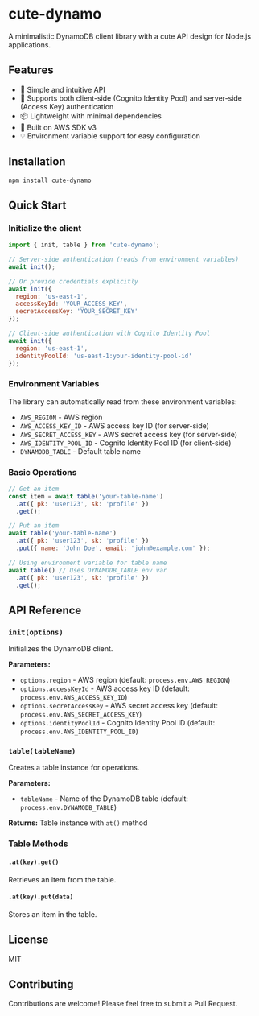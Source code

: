 # cute-dynamo

A minimalistic DynamoDB client library with a cute API design for Node.js applications.

## Features

- 🎯 Simple and intuitive API
- 🔐 Supports both client-side (Cognito Identity Pool) and server-side (Access Key) authentication
- 📦 Lightweight with minimal dependencies
- 🚀 Built on AWS SDK v3
- 💡 Environment variable support for easy configuration

## Installation

```bash
npm install cute-dynamo
```

## Quick Start

### Initialize the client

```javascript
import { init, table } from 'cute-dynamo';

// Server-side authentication (reads from environment variables)
await init();

// Or provide credentials explicitly
await init({
  region: 'us-east-1',
  accessKeyId: 'YOUR_ACCESS_KEY',
  secretAccessKey: 'YOUR_SECRET_KEY'
});

// Client-side authentication with Cognito Identity Pool
await init({
  region: 'us-east-1',
  identityPoolId: 'us-east-1:your-identity-pool-id'
});
```

### Environment Variables

The library can automatically read from these environment variables:

- `AWS_REGION` - AWS region
- `AWS_ACCESS_KEY_ID` - AWS access key ID (for server-side)
- `AWS_SECRET_ACCESS_KEY` - AWS secret access key (for server-side)
- `AWS_IDENTITY_POOL_ID` - Cognito Identity Pool ID (for client-side)
- `DYNAMODB_TABLE` - Default table name

### Basic Operations

```javascript
// Get an item
const item = await table('your-table-name')
  .at({ pk: 'user123', sk: 'profile' })
  .get();

// Put an item
await table('your-table-name')
  .at({ pk: 'user123', sk: 'profile' })
  .put({ name: 'John Doe', email: 'john@example.com' });

// Using environment variable for table name
await table() // Uses DYNAMODB_TABLE env var
  .at({ pk: 'user123', sk: 'profile' })
  .get();
```

## API Reference

### `init(options)`

Initializes the DynamoDB client.

**Parameters:**
- `options.region` - AWS region (default: `process.env.AWS_REGION`)
- `options.accessKeyId` - AWS access key ID (default: `process.env.AWS_ACCESS_KEY_ID`)
- `options.secretAccessKey` - AWS secret access key (default: `process.env.AWS_SECRET_ACCESS_KEY`)
- `options.identityPoolId` - Cognito Identity Pool ID (default: `process.env.AWS_IDENTITY_POOL_ID`)

### `table(tableName)`

Creates a table instance for operations.

**Parameters:**
- `tableName` - Name of the DynamoDB table (default: `process.env.DYNAMODB_TABLE`)

**Returns:** Table instance with `at()` method

### Table Methods

#### `.at(key).get()`
Retrieves an item from the table.

#### `.at(key).put(data)`
Stores an item in the table.

## License

MIT

## Contributing

Contributions are welcome! Please feel free to submit a Pull Request.